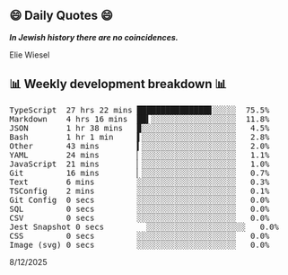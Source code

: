 ## 😄 Daily Quotes 😄

_**In Jewish history there are no coincidences.**_

Elie Wiesel



## 📊 Weekly development breakdown 📊

<pre>TypeScript  27 hrs 22 mins ███████████████▊░░░░░  75.5%
Markdown    4 hrs 16 mins  ██▍░░░░░░░░░░░░░░░░░░  11.8%
JSON        1 hr 38 mins   ▉░░░░░░░░░░░░░░░░░░░░   4.5%
Bash        1 hr 1 min     ▌░░░░░░░░░░░░░░░░░░░░   2.8%
Other       43 mins        ▍░░░░░░░░░░░░░░░░░░░░   2.0%
YAML        24 mins        ▏░░░░░░░░░░░░░░░░░░░░   1.1%
JavaScript  21 mins        ▏░░░░░░░░░░░░░░░░░░░░   1.0%
Git         16 mins        ▏░░░░░░░░░░░░░░░░░░░░   0.7%
Text        6 mins         ░░░░░░░░░░░░░░░░░░░░░   0.3%
TSConfig    2 mins         ░░░░░░░░░░░░░░░░░░░░░   0.1%
Git Config  0 secs         ░░░░░░░░░░░░░░░░░░░░░   0.0%
SQL         0 secs         ░░░░░░░░░░░░░░░░░░░░░   0.0%
CSV         0 secs         ░░░░░░░░░░░░░░░░░░░░░   0.0%
Jest Snapshot 0 secs         ░░░░░░░░░░░░░░░░░░░░░   0.0%
CSS         0 secs         ░░░░░░░░░░░░░░░░░░░░░   0.0%
Image (svg) 0 secs         ░░░░░░░░░░░░░░░░░░░░░   0.0%</pre>

8/12/2025